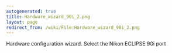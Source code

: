 ```yaml
---
autogenerated: true
title: Hardware_wizard_90i_2.png
layout: page
redirect_from: /wiki/File:Hardware_wizard_90i_2.png
---
```


Hardware configuration wizard. Select the Nikon ECLIPSE 90i port
